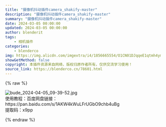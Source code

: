 ```yaml
---
title: "摄像机抖动插件camera_shakify-master"
description: "摄像机抖动插件camera_shakify-master"
summary: "摄像机抖动插件camera_shakify-master"
date: 2024-03-05 00:00:00
updated: 2024-03-05 00:00:00
author: blenderit
tags: 
    - 相机插件
categories:
    - blenderco
img: https://img.alicdn.com/imgextra/i4/1856665554/O1CN01DJqqeE1qtmh4ymqZK_!!1856665554.jpg
showGetMethod: false
copyright: 本插件资源来自网络，版权归原作者所有，仅供交流学习使用！
source_link: https://blenderco.cn/78601.html
---
```


{% raw %}
<p><img src="https://img.alicdn.com/imgextra/i4/1856665554/O1CN01DJqqeE1qtmh4ymqZK_!!1856665554.jpg" alt="bude_2024-04-05_09-39-52.jpg"><br>
使用教程：百度网盘链接：https://pan.baidu.com/s/1AKW4kWuLFrUGbO9chb4uBg<br>
提取码：x9pp</p>
<div style="display: none">blenderco</div>
{% endraw %}